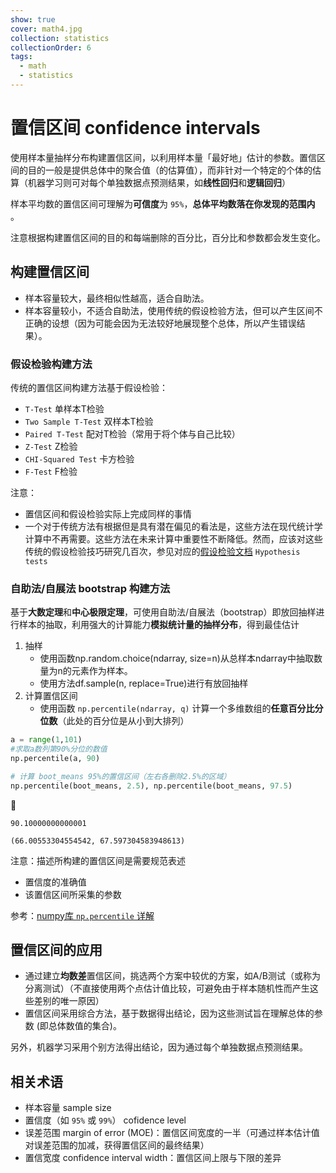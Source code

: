 ```yaml
---
show: true
cover: math4.jpg
collection: statistics
collectionOrder: 6
tags:
  - math
  - statistics
---
```


# 置信区间 confidence intervals
使用样本量抽样分布构建置信区间，以利用样本量「最好地」估计的参数。置信区间的目的一般是提供总体中的聚合值（的估算值），而非针对一个特定的个体的估算（机器学习则可对每个单独数据点预测结果，如**线性回归**和**逻辑回归**）

样本平均数的置信区间可理解为**可信度**为 `95%`，**总体平均数落在你发现的范围内** 。

注意根据构建置信区间的目的和每端删除的百分比，百分比和参数都会发生变化。

## 构建置信区间

* 样本容量较大，最终相似性越高，适合自助法。
* 样本容量较小，不适合自助法，使用传统的假设检验方法，但可以产生区间不正确的设想（因为可能会因为无法较好地展现整个总体，所以产生错误结果）。

### 假设检验构建方法
传统的置信区间构建方法基于假设检验：
* `T-Test` 单样本T检验
* `Two Sample T-Test` 双样本T检验
* `Paired T-Test` 配对T检验（常用于将个体与自己比较）
* `Z-Test` Z检验
* `CHI-Squared Test` 卡方检验
* `F-Test` F检验

注意：
* 置信区间和假设检验实际上完成同样的事情
* 一个对于传统方法有根据但是具有潜在偏见的看法是，这些方法在现代统计学计算中不再需要。这些方法在未来计算中重要性不断降低。然而，应该对这些传统的假设检验技巧研究几百次，参见对应的[假设检验文档](https://stattrek.com/hypothesis-test/hypothesis-testing.aspx) `Hypothesis tests`

### 自助法/自展法 bootstrap 构建方法
基于**大数定理**和**中心极限定理**，可使用自助法/自展法（bootstrap）即放回抽样进行样本的抽取，利用强大的计算能力**模拟统计量的抽样分布**，得到最佳估计

1. 抽样
    * 使用函数np.random.choice(ndarray, size=n)从总样本ndarray中抽取数量为n的元素作为样本。
    * 使用方法df.sample(n, replace=True)进行有放回抽样
2. 计算置信区间
    * 使用函数 `np.percentile(ndarray, q)` 计算一个多维数组的**任意百分比分位数**（此处的百分位是从小到大排列）

```python
a = range(1,101)
#求取a数列第90%分位的数值
np.percentile(a, 90)

# 计算 boot_means 95%的置信区间（左右各删除2.5%的区域）
np.percentile(boot_means, 2.5), np.percentile(boot_means, 97.5)
```

:hammer:

```shell
90.10000000000001

(66.00553304554542, 67.597304583948613)
```
注意：描述所构建的置信区间是需要规范表述
* 置信度的准确值
* 该置信区间所采集的参数

参考：[numpy库 `np.percentile` 详解](https://blog.csdn.net/brucewong0516/article/details/80205422)

## 置信区间的应用
* 通过建立**均数差**置信区间，挑选两个方案中较优的方案，如A/B测试（或称为分离测试）（不直接使用两个点估计值比较，可避免由于样本随机性而产生这些差别的唯一原因）
* 置信区间采用综合方法，基于数据得出结论，因为这些测试旨在理解总体的参数 (即总体数值的集合)。

另外，机器学习采用个别方法得出结论，因为通过每个单独数据点预测结果。

## 相关术语
* 样本容量 sample size
* 置信度（如 `95%` 或 `99%`） cofidence level
* 误差范围 margin of error (MOE)：置信区间宽度的一半（可通过样本估计值对误差范围的加减，获得置信区间的最终结果）
* 置信宽度 confidence interval width：置信区间上限与下限的差异
